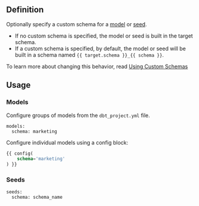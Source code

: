 ## Definition
Optionally specify a custom schema for a [model](docs/docs/building-a-dbt-project/building-models.md) or [seed](docs/docs/building-a-dbt-project/seeds.md).

* If no custom schema is specified, the model or seed is built in the target schema.
* If a custom schema is specified, by default, the  model or seed will be built in a schema named `{{ target.schema }}_{{ schema }}`.

To learn more about changing this behavior, read [Using Custom Schemas](docs/docs/building-a-dbt-project/building-models/using-custom-schemas.md)

## Usage

### Models

Configure groups of models from the `dbt_project.yml` file.

<File name='dbt_project.yml'>

```
models:
  schema: marketing
```

</File>

Configure individual models using a config block:

<File name='models/my_model.sql'>

```sql
{{ config(
    schema='marketing'
) }}
```

</File>

### Seeds
<File name='dbt_project.yml'>

```
seeds:
  schema: schema_name
```

</File>
